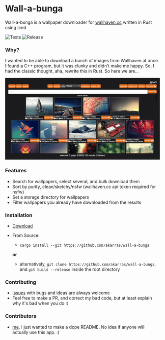 # Wall-a-bunga
Wall-a-bunga is a wallpaper downloader for [wallhaven.cc](http://wallhaven.cc) written in Rust using Iced

![Tests](https://github.com/akarras/wall-a-bunga/workflows/Tests/badge.svg)
![Release](https://github.com/akarras/wall-a-bunga/workflows/Release/badge.svg)

### Why?
I wanted to be able to download a bunch of images from Wallhaven at once. I found a C++ program, but it was
clunky and didn't make me happy. So, I had the classic thought, aha, rewrite this in Rust. So here we are...

![](demo.gif)

### Features
* Search for wallpapers, select several, and bulk download them
* Sort by purity, clean/sketchy/nsfw (wallhaven.cc api token required for nsfw)
* Set a storage directory for wallpapers
* Filter wallpapers you already have downloaded from the results

### Installation
* [Download](https://github.com/akarras/wall-a-bunga/releases/latest)
* From Source:  
    * `cargo install --git https://github.com/akarras/wall-a-bunga`

    **or**
    
    * alternatively, `git clone https://github.com/akarras/wall-a-bunga`, and `git build --release` inside the root directory

### Contributing
* [Issues](https://github.com/akarras/wall-a-bunga/issues/new) with bugs and ideas are always welcome
* Feel free to make a PR, and correct my bad code, but at least explain why it's bad when you do it

### Contributors
* [me](https://github.com/akarras). I just wanted to make a dope README.
 No idea if anyone will actually use this app. :)